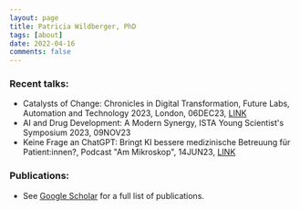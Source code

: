 ```yaml
---
layout: page
title: Patricia Wildberger, PhD
tags: [about]
date: 2022-04-16
comments: false
---
```


### Recent talks:
* Catalysts of Change: Chronicles in Digital Transformation, Future Labs, Automation and Technology 2023, London, 06DEC23, [LINK](https://www.amg-world.co.uk/seminar/developing-and-integrating-custom-made-solutions-that-are-aligned-with-unique-objectives-and-streamline-workflows/)
* AI and Drug Development: A Modern Synergy, ISTA Young Scientist's Symposium 2023, 09NOV23
* Keine Frage an ChatGPT: Bringt KI bessere medizinische Betreuung für Patient:innen?, Podcast "Am Mikroskop", 14JUN23, [LINK](https://am-mikroskop.podigee.io/20-ki)

### Publications:
* See [Google Scholar](https://scholar.google.at/citations?user=4CsfpfwAAAAJ&hl=en) for a full list of publications.

